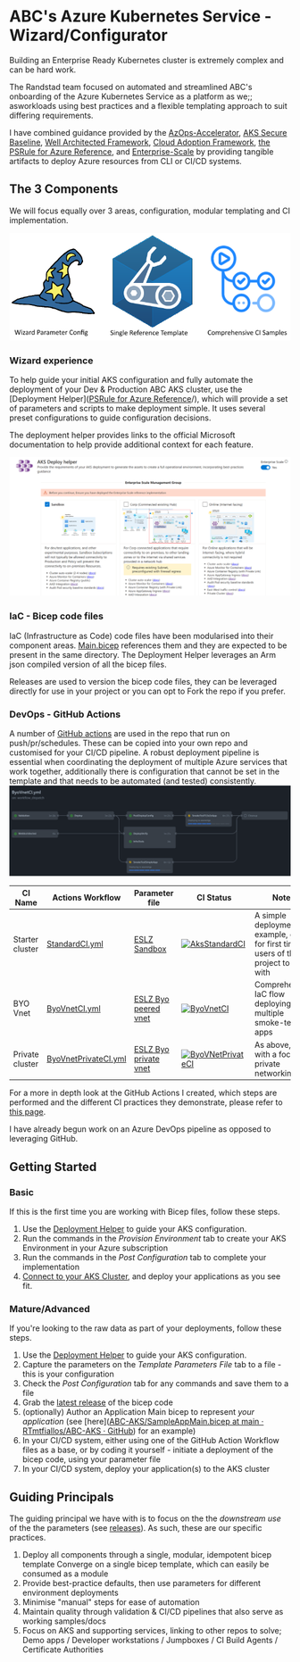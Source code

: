 # ABC's Azure Kubernetes Service - Wizard/Configurator

Building an Enterprise Ready Kubernetes cluster is extremely complex and can be hard work.

The Randstad team focused on automated and streamlined ABC's onboarding of the Azure Kubernetes Service as a platform as we;; asworkloads using best practices and a flexible templating approach to suit differing requirements.

I have combined guidance provided by the [AzOps-Accelerator](https://github.com/RTmtfiallos/AzOps-Accelerator), [AKS Secure Baseline](https://docs.microsoft.com/en-us/azure/architecture/reference-architectures/containers/aks/secure-baseline-aks), [Well Architected Framework](https://docs.microsoft.com/en-us/azure/architecture/framework/), [Cloud Adoption Framework](https://azure.microsoft.com/en-gb/cloud-adoption-framework/), [the PSRule for Azure Reference](https://azure.github.io/PSRule.Rules.Azure/en/rules/module/), and [Enterprise-Scale](https://github.com/Azure/Enterprise-Scale) by providing tangible artifacts to deploy Azure resources from CLI or CI/CD systems.

## The 3 Components

We will focus equally over 3 areas, configuration, modular templating and CI implementation.

![project component areas](docassets/AKSBicepComponents.png)

### Wizard experience

To help guide your initial AKS configuration and fully automate the deployment of your Dev & Production ABC AKS cluster, use the [Deployment Helper]([PSRule for Azure Reference](https://azure.github.io/PSRule.Rules.Azure/en/rules/module/)/), which will provide a set of parameters and scripts to make deployment simple. It uses several preset configurations to guide configuration decisions.

The deployment helper provides links to the official Microsoft documentation to help provide additional context for each feature.

[![preview screenshot of the helper wizard](helper_preview_es.png)](https://rtmtfiallos.github.io/ABC-AKS/helper/public/)

### IaC - Bicep code files

IaC (Infrastructure as Code) code files have been modularised into their component areas. [Main.bicep](bicep/main.bicep) references them and they are expected to be present in the same directory. The Deployment Helper leverages an Arm json compiled version of all the bicep files.

Releases are used to version the bicep code files, they can be leveraged directly for use in your project or you can opt to Fork the repo if you prefer.

### DevOps - GitHub Actions

A number of [GitHub actions](https://github.com/Azure/Aks-Construction/tree/main/.github/workflows) are used in the repo that run on push/pr/schedules. These can be copied into your own repo and customised for your CI/CD pipeline. A robust deployment pipeline is essential when coordinating the deployment of multiple Azure services that work together, additionally there is configuration that cannot be set in the template and that needs to be automated (and tested) consistently.
![preview screenshot of the helper wizard](docassets/ghactionworkflow.jpg)


| CI Name         | Actions Workflow                                                                                                   | Parameter file                                                                          | CI Status                                                                                                                                                                                           | Notes                                                                                |
| ----------------- | -------------------------------------------------------------------------------------------------------------------- | ----------------------------------------------------------------------------------------- | ----------------------------------------------------------------------------------------------------------------------------------------------------------------------------------------------------- | -------------------------------------------------------------------------------------- |
| Starter cluster | [StandardCI.yml](https://github.com/Azure/Aks-Construction/blob/main/.github/workflows/StandardCI.yml)             | [ESLZ Sandbox](.github/workflows_dep/AksDeploy-Basic.parameters.json)                   | [![AksStandardCI](https://github.com/Azure/Aks-Construction/actions/workflows/StandardCI.yml/badge.svg)](https://github.com/Azure/Aks-Construction/actions/workflows/StandardCI.yml)                | A simple deployment example, good for first time users of this project to start with |
| BYO Vnet        | [ByoVnetCI.yml](https://github.com/Azure/Aks-Construction/blob/main/.github/workflows/ByoVnetCI.yml)               | [ESLZ Byo peered vnet](.github/workflows_dep/AksDeploy-ByoVnet.parameters.json)         | [![ByoVnetCI](https://github.com/Azure/Aks-Construction/actions/workflows/ByoVnetCI.yml/badge.svg?branch=main)](https://github.com/Azure/Aks-Construction/actions/workflows/ByoVnetCI.yml)          | Comprehensive IaC flow deploying multiple smoke-test apps                            |
| Private cluster | [ByoVnetPrivateCI.yml](https://github.com/Azure/Aks-Construction/blob/main/.github/workflows/ByoVnetPrivateCI.yml) | [ESLZ Byo private vnet](.github/workflows_dep/AksDeploy-ByoVnetPrivate.parameters.json) | [![ByoVNetPrivateCI](https://github.com/Azure/Aks-Construction/actions/workflows/ByoVnetPrivateCI.yml/badge.svg)](https://github.com/Azure/Aks-Construction/actions/workflows/ByoVnetPrivateCI.yml) | As above, but with a focus on private networking                                     |

For a more in depth look at the GitHub Actions I created, which steps are performed and the different CI practices they demonstrate, please refer to [this page](GhActions.md).

I have already begun work on an Azure DevOps pipeline as opposed to leveraging GitHub.

## Getting Started

### Basic

If this is the first time you are working with Bicep files, follow these steps.

1. Use the [Deployment Helper](https://azure.github.io/Aks-Construction/) to guide your AKS configuration.
2. Run the commands in the *Provision Environment* tab to create your AKS Environment in your Azure subscription
3. Run the commands in the *Post Configuration* tab to complete your implementation
4. [Connect to your AKS Cluster](https://docs.microsoft.com/en-us/azure/aks/kubernetes-walkthrough#connect-to-the-cluster), and deploy your applications as you see fit.

### Mature/Advanced

If you're looking to the raw data as part of your deployments, follow these steps.

1. Use the [Deployment Helper](https://azure.github.io/Aks-Construction/) to guide your AKS configuration.
2. Capture the parameters on the *Template Parameters File* tab to a file - this is your configuration
3. Check the *Post Configuration* tab for any commands and save them to a file
4. Grab the [latest release](https://github.com/Azure/Aks-Construction/releases) of the bicep code
5. (optionally) Author an Application Main bicep to represent *your application* (see [here]([ABC-AKS/SampleAppMain.bicep at main · RTmtfiallos/ABC-AKS · GitHub](https://github.com/rtmtfiallos/ABC-AKS/blob/main/samples/SampleAppMain.bicep)) for an example)
6. In your CI/CD system, either using one of the GitHub Action Workflow files as a base, or by coding it yourself - initiate a deployment of the bicep code, using your parameter file
7. In your CI/CD system, deploy your application(s) to the AKS cluster

## Guiding Principals

The guiding principal we have with is to focus on the the *downstream use* of the the parameters (see [releases](https://github.com/Azure/Aks-Construction/releases)). As such, these are our specific practices.

1. Deploy all components through a single, modular, idempotent bicep template Converge on a single bicep template, which can easily be consumed as a module
2. Provide best-practice defaults, then use parameters for different environment deployments
3. Minimise "manual" steps for ease of automation
4. Maintain quality through validation & CI/CD pipelines that also serve as working samples/docs
5. Focus on AKS and supporting services, linking to other repos to solve; Demo apps / Developer workstations / Jumpboxes / CI Build Agents / Certificate Authorities
